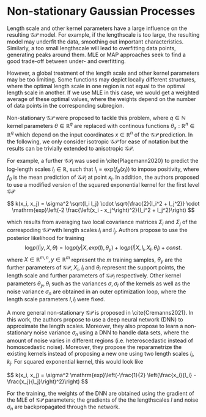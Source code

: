 # Non-stationary Gaussian Processes

Length scale and other kernel parameters have a large influence on the resulting $\mathcal{GP}$ model. For example, if the lengthscale is too large, the resulting model may underfit the data, smoothing out important characteristics. Similarly, a too small lengthscale will lead to overfitting data points, generating peaks around them. MLE or MAP approaches seek to find a good trade-off between under- and overfitting. 

However, a global treatment of the length scale and other kernel parameters may be too limiting. Some functions may depict locally different structures, where the optimal length scale in one region is not equal to the optimal length scale in another. If we use MLE in this case, we would get a weighted average of these optimal values, where the weights depend on the number of data points in the corresponding subregion.

Non-stationary $\mathcal{GP}$ were proposed to tackle this problem, where $q\in\mathbb{N}$ kernel parameters $\theta \in \mathbb{R}^q$ are replaced with continous functions $\theta_{x}: \mathbb{R}^n \in \mathbb{R}^q$ which depend on the input coordinates $x \in \mathbb{R}^n$ of the $\mathcal{GP}$ prediction. In the following, we only consider isotropic $\mathcal{GP}$ for ease of notation but the results can be trivially extended to anisotropic $\mathcal{GP}$.

For example, a further $\mathcal{GP}_l$ was used in \cite{Plagemann2020} to predict the log-length scales $l_i \in \mathbb{R}$, such that $l_i =\mathrm{exp}(f_\theta(x_i))$ to impose positivity, where $f_\theta$ is the mean prediction of $\mathcal{GP}_l$ at point $x_i$. In addition, the authors proposed to use a modified version of the squared exponential kernel for the first level $\mathcal{GP}$

$$ k(x_i, x_j) = \sigma^2 \sqrt{l_i l_j} \cdot \sqrt{\frac{2}{l_i^2 + l_j^2}} \cdot \mathrm{exp}\left(-2 \frac{\left(x_i - x_j^\right)^2}{l_i^2 + l_j^2}\right) $$

which results from averaging two local covariance matrices $\Sigma_i$ and $\Sigma_j$ of the correspoding $\mathcal{GP}$ with length scales $l_i$ and $l_j$. Authors propose to use the posterior likelihood  for training 
$$ \mathrm{log} p(l | y, X, \theta) = \mathrm{log}p(y|X, exp(l), \theta_y) + \mathrm{log}p(l|X,l_l, X_l, \theta_l) + const. $$
where $X \in \mathbb{R}^{m, n}, y \in \mathbb{R}^m$ represent the $m$ training samples, $\theta_y$ are the further parameters of $\mathcal{GP}$, $X_l$, $l_l$ and $\theta_l$ represent the support points, the length scale and further parameters of $\mathcal{GP}_l$ respectively. Other kernel parameters $\theta_y, \theta_l$ such as the variances $\sigma, \sigma_l$ of the kernels as well as the noise variance $\sigma_n$ are obtained in an outer optimization loop, where the length scale parameters $l, l_l$ were fixed.

A more general non-stationary $\mathcal{GP}$ is proposed in \cite{Cremanns2021}. In this work, the authors propose to use a deep neural network (DNN) to approximate the length scales. Moreover, they also propose to learn a non-stationary noise variance $\sigma_n$ using a DNN to handle data sets, where the amount of noise varies in different regions (i.e. heteroscedastic instead of homoscedastic noise). Moreover, they propose the reparametrize the existing kernels instead of proposing a new one using two length scales $l_i, k_j$. For squared exponential kernel, this would look like

$$ k(x_i, x_j) = \sigma^2 \mathrm{exp}\left(-\frac{1}{2} \left(\frac{x_i}{l_i} - \frac{x_j}{l_j}\right)^2}\right) $$

For the training, the weights of the DNN are obtained using the gradient of the MLE of $\mathcal{GP}$ parameters; the gradients of the the lengthscales $l$ and noise $\sigma_n$ are backpropagated through the network. 




